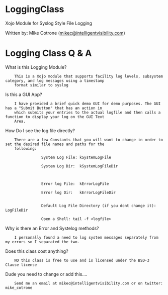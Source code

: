 LoggingClass
============

Xojo Module for Syslog Style File Logging

Written by: Mike Cotrone (mikec@intelligentvisibility.com)


Logging Class Q & A
===================
What is this Logging Module?
        
        This is a Xojo module that supports facility log levels, subsystem category, and log messages using a timestamp
        format similar to syslog

Is this a GUI App?
        
        I have provided a brief quick demo GUI for demo purposes. The GUI has a "Submit Button" that has an action in
        which submits your entries to the actual logfile and then calls a function to display your log on the GUI Text
        Area.
        
How Do I see the log file directly?
        
        There are a few Constants that you will want to change in order to set the desired file names and paths for the 
        following:
                    
                    System Log File: kSystemLogFile
                    
                    System Log Dir:  kSystemLogFileDir
                    
                    
                    
                    Error log File:  kErrorLogFile
                    
                    Error log Dir:   kErrorLogFileDir
                    
                    
                    Default Log File Directory (if you dont change it): LogFileDir
                    
                    Open a Shell: tail -f <logfile>

Why is there an Error and Systelog methods?
       
        I personally found a need to log system messages separately from my errors so I separated the two.
        
Does this class cost anything?
        
        NO this class is free to use and is licensed under the BSD-3 Clause license

Dude you need to change or add this....
        
        Send me an email at mikec@intelligentvisibility.com or on twitter: mike_cotrone
